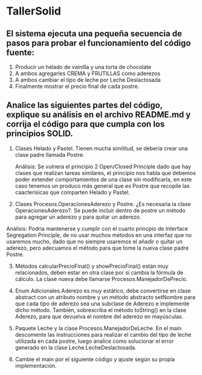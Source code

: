 # TallerSolid


## El sistema ejecuta una pequeña secuencia de pasos para probar el funcionamiento del código fuente:
 1.	Producir un helado de vainilla y una torta de chocolate
 2.	A ambos agregarles CREMA y FRUTILLAS como aderezos 
 3.	A ambos cambiar el tipo de leche por Leche Deslactosada
 4.	Finalmente mostrar el precio final de cada postre.



## Analice las siguientes partes del código, explique su análisis en el archivo README.md y corrija el código para que cumpla con los principios SOLID.
 1.	Clases Helado y Pastel. Tienen mucha similitud, se debería crear una clase padre llamada Postre.
 
 	 Análisis: Se vulnera el principio 2 Open/Closed Principle dado que hay clases que realizan tareas similares, el principio nos habla que debemos poder extender comportamientos de una clase sin modificarla, en este caso tenemos un produco más general que es Postre que recopile las caacterísicas que comparten Helado y Pastel.
  
2.	Clases Procesos.OperacionesAderezo y Postre. ¿Es necesaria la clase OperacionesAderezo?. Se puede incluir dentro de postre un método para agregar un aderezo y para quitar un aderezo.

   Análisis: Podria mantenerse y cumplir con el cuarto princpio de Interface Segregation Principle, de no usar muchos métodos en una interfaz que no usaremos mucho, dado que no siempre usaremos el añadir o quitar un aderezo, pero adecuamos el método para que tome la nueva clase padre Postre.

 3.	Métodos calcularPrecioFinal() y  showPrecioFinal() están muy relacionados, deben estar en otra clase por si cambia la fórmula de cálculo. La clase nueva debe llamarse Procesos.ManejadorDePrecio.


 4.	Enum Adicionales.Aderezo es muy estático, debe convertirse en clase abstract con un atributo nombre y un método abstracto setNombre para que cada tipo de aderezo sea una subclase de Aderezo e implemente dicho método. También, sobrescriba el método toString() en la clase Aderezo, para que devuelva el nombre del aderezo en mayúsculas.


 5.	Paquete Leche y la clase Procesos.ManejadorDeLeche. En el main descomente las instrucciones para realizar el cambio del tipo de leche utilizada en cada postre, luego analice como solucionar el error generado en la clase Leche.LecheDeslactosada.
 
 6.	Cambie el main por el siguiente código y ajuste según su propia implementación.
 
